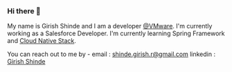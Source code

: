 ### Hi there 👋

My name is Girish Shinde and I am a developer [@VMware](https://github.com/vmware). I'm currently working as a Salesforce Developer. I'm currently learning Spring Framework and [Cloud Native Stack](https://thenewstack.io/what-is-the-modern-cloud-native-stack).

You can reach out to me by -
email : shinde.girish.r@gmail.com
linkedin : [Girish Shinde](https://www.linkedin.com/in/girish-shinde/)


<!--
**shindegirish/shindegirish** is a ✨ _special_ ✨ repository because its `README.md` (this file) appears on your GitHub profile.

Here are some ideas to get you started:

- 🔭 I’m currently working on ...
- 🌱 I’m currently learning ...
- 👯 I’m looking to collaborate on ...
- 🤔 I’m looking for help with ...
- 💬 Ask me about ...
- 📫 How to reach me: ...
- 😄 Pronouns: ...
- ⚡ Fun fact: ...
-->
